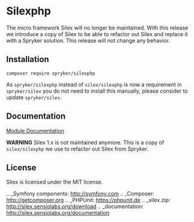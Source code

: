 # Silexphp

The micro framework Silex will no longer be maintained. With this release we introduce a copy of Silex to be able to refactor out Silex and replace it with a Spryker solution. This release will not change any behavior.


## Installation

```
composer require spryker/silexphp
```

As `spryker/silexphp` instead of `silex/silexphp` is now a requirement in `spryker/silex` you do not need to install this manually, please consider to update `spryker/silex`. 


## Documentation

[Module Documentation](https://academy.spryker.com/developing_with_spryker/module_guide/modules.html)


**WARNING** Silex 1.x is not maintained anymore. This is a copy of `silex/silexphp` we use to refactor out Silex from Spryker.


License
-------

Silex is licensed under the MIT license.

.. _Symfony components: http://symfony.com
.. _Composer:           http://getcomposer.org
.. _PHPUnit:            https://phpunit.de
.. _silex.zip:          http://silex.sensiolabs.org/download
.. _documentation:      http://silex.sensiolabs.org/documentation

